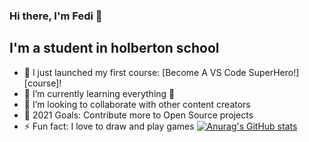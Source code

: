 ### Hi there, I'm Fedi  👋 


## I'm a student in holberton school 

- 🔭 I just launched my first course: [Become A VS Code SuperHero!][course]!
- 🌱 I’m currently learning everything 🤣
- 👯 I’m looking to collaborate with other content creators
- 🥅 2021 Goals: Contribute more to Open Source projects
- ⚡ Fun fact: I love to draw and play games
[![Anurag's GitHub stats](https://github-readme-stats.vercel.app/api?username=fedy69)](https://github.com/anuraghazra/github-readme-stats)
